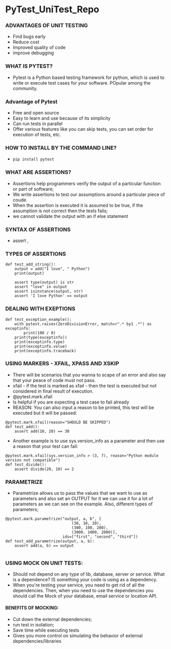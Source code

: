 # PyTest_UniTest_Repo

### ADVANTAGES OF UNIT TESTING

- Find bugs early
- Reduce cost
- Improved quality of code
- improve debugging

### WHAT IS PYTEST?

- Pytest is a Python based testing framework for python, which is used to write or execute test cases for your software. POpular among the community.

### Advantage of Pytest

- Free and open source
- Easy to learn and use because of its simplicity
- Can run tests in parallel
- Offer various features like you can skip tests, you can set order for execution of tests, etc.

### HOW TO INSTALL BY THE COMMAND LINE?

- `pip install pytest`

### WHAT ARE ASSERTIONS?

- Assertions help programmers verify the output of a particular function or part of software;
- We write assertions to test our assumptions around a particular piece of coude.
- When the assertion is executed it is assumed to be true, if the assumption is not correct then the tests fails;
- we cannot validate the output with an if else statement

### SYNTAX OF ASSERTIONS

- assert <condition>, <message>

### TYPES OF ASSERTIONS

```
def test_add_string():
    output = add("I love", " Python")
    print(output)

    assert type(output) is str
    assert "love" in output
    assert isinstance(output, str)
    assert 'I love Python' == output
```

### DEALING WITH EXEPTIONS

```
def test_exception_example():
    with pytest.raises(ZeroDivisionError, match=r".* by1 .*") as exceptinfo:
        print(100 / 0)
    print(type(exceptinfo))
    print(exceptinfo.type)
    print(exceptinfo.value)
    print(exceptinfo.traceback)
```

### USING MARKERS - XFAIL, XPASS AND XSKIP
    
- There will be scenarios that you wanna to scape of an error and also say that your peace of code must not pass.
- xfail - if the test is marked as xfail - then the test is executed but not considered in final result of execution.
- @pytest.mark.xfail
- Is helpful if you are expecting a test case to fail already
- REASON: You can also input a reason to be printed, this test will be executed but it will be passed:
    
```
@pytest.mark.xfail(reason="SHOULD BE SKIPPED")
def test_add():
    assert add(10, 20) == 30
```

- Another example is to use sys.version_info as a parameter and then use a reason that your test can fail:
    
```
@pytest.mark.xfail(sys.version_info > (3, 7), reason="Python module version not compatible")
def test_divide():
    assert divide(20, 10) == 2   
```

### PARAMETRIZE

- Parametrize allows us to pass the values that we want to use as parameters and also set an OUTPUT for it we can use it for a lot of parameters as we can see on the example. Also, different types of parameters;
    
```
@pytest.mark.parametrize("output, a, b", [
                             (30, 10, 20),
                             (300, 100, 200),
                             (3000, 1000, 2000)],
                         ids=["first", "second", "third"])
def test_add_parametrize(output, a, b):
    assert add(a, b) == output
    
```

### USING MOCK ON UNIT TESTS:
    
- Should not depend on any type of lib, database, server or service. What is a dependence? IS something your
code is using as a dependency.
- When you're testing your service, you need to get rid of all the dependencies. Then, when you need to use the
dependencies you should call the Mock of your database, email service or location API.
    

#### BENEFITS OF MOCKING:
    
- Cut down the external dependencies;
- run test in isolation;
- Save time while executing tests
- Gives you more control on simulating the behavior of external dependencies/libraries
